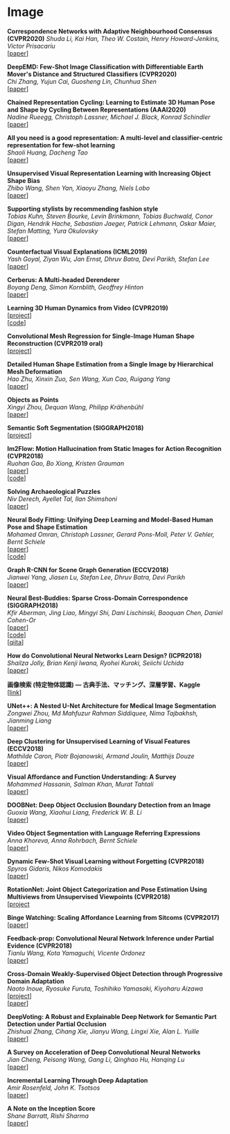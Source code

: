 # Image  
**Correspondence Networks with Adaptive Neighbourhood Consensus (CVPR2020)** 
*Shuda Li, Kai Han, Theo W. Costain, Henry Howard-Jenkins, Victor Prisacariu*  
[[paper](https://arxiv.org/abs/2003.12059)]  

**DeepEMD: Few-Shot Image Classification with Differentiable Earth Mover's Distance and Structured Classifiers (CVPR2020)**  
*Chi Zhang, Yujun Cai, Guosheng Lin, Chunhua Shen*  
[[paper](https://arxiv.org/abs/2003.06777)]  

**Chained Representation Cycling: Learning to Estimate 3D Human Pose and Shape by Cycling Between Representations (AAAI2020)**  
*Nadine Rueegg, Christoph Lassner, Michael J. Black, Konrad Schindler*  
[[paper](https://arxiv.org/abs/2001.01613)]  

**All you need is a good representation: A multi-level and classifier-centric representation for few-shot learning**  
*Shaoli Huang, Dacheng Tao*  
[[paper](https://arxiv.org/abs/1911.12476)]  

**Unsupervised Visual Representation Learning with Increasing Object Shape Bias**  
*Zhibo Wang, Shen Yan, Xiaoyu Zhang, Niels Lobo*  
[[paper](https://arxiv.org/abs/1911.07272)]  

**Supporting stylists by recommending fashion style**  
*Tobias Kuhn, Steven Bourke, Levin Brinkmann, Tobias Buchwald, Conor Digan, Hendrik Hache, Sebastian Jaeger, Patrick Lehmann, Oskar Maier, Stefan Matting, Yura Okulovsky*  
[[paper](https://arxiv.org/abs/1908.09493)]  

**Counterfactual Visual Explanations (ICML2019)**    
*Yash Goyal, Ziyan Wu, Jan Ernst, Dhruv Batra, Devi Parikh, Stefan Lee*  
[[paper](https://arxiv.org/abs/1904.07451)]  

**Cerberus: A Multi-headed Derenderer**  
*Boyang Deng, Simon Kornblith, Geoffrey Hinton*  
[[paper](https://arxiv.org/abs/1905.11940)]  

**Learning 3D Human Dynamics from Video (CVPR2019)**  
[[project](https://akanazawa.github.io/human_dynamics/)]  
[[code](https://github.com/akanazawa/human_dynamics)]  

**Convolutional Mesh Regression for Single-Image Human Shape Reconstruction (CVPR2019 oral)**  
[[project](https://www.seas.upenn.edu/~nkolot/projects/cmr/)]  

**Detailed Human Shape Estimation from a Single Image by Hierarchical Mesh Deformation**  
*Hao Zhu, Xinxin Zuo, Sen Wang, Xun Cao, Ruigang Yang*  
[[paper](https://arxiv.org/abs/1904.10506)]  
 
**Objects as Points**  
*Xingyi Zhou, Dequan Wang, Philipp Krähenbühl*  
[[paper](https://arxiv.org/abs/1904.07850)]  

**Semantic Soft Segmentation (SIGGRAPH2018)**  
[[project](http://people.inf.ethz.ch/aksoyy/sss/)]  

**Im2Flow: Motion Hallucination from Static Images for Action Recognition (CVPR2018)**  
*Ruohan Gao, Bo Xiong, Kristen Grauman*  
[[paper](https://arxiv.org/abs/1712.04109)]  
[[code](http://vision.cs.utexas.edu/projects/im2flow/)]  

**Solving Archaeological Puzzles**  
*Niv Derech, Ayellet Tal, Ilan Shimshoni*  
[[paper](https://arxiv.org/abs/1812.10553)]  

**Neural Body Fitting: Unifying Deep Learning and Model-Based Human Pose and Shape Estimation**  
*Mohamed Omran, Christoph Lassner, Gerard Pons-Moll, Peter V. Gehler, Bernt Schiele*  
[[paper](https://arxiv.org/abs/1808.05942)]  
[[code](https://github.com/mohomran/neural_body_fitting)]  

**Graph R-CNN for Scene Graph Generation (ECCV2018)**  
*Jianwei Yang, Jiasen Lu, Stefan Lee, Dhruv Batra, Devi Parikh*  
[[paper](https://arxiv.org/abs/1808.00191)]  

**Neural Best-Buddies: Sparse Cross-Domain Correspondence (SIGGRAPH2018)**  
*Kfir Aberman, Jing Liao, Mingyi Shi, Dani Lischinski, Baoquan Chen, Daniel Cohen-Or*  
[[paper](https://arxiv.org/abs/1805.04140)]  
[[code](https://github.com/kfiraberman/neural_best_buddies)]  
[[qiita](https://qiita.com/no_more_syakai/items/bc078011913c8cd616a0)]  

**How do Convolutional Neural Networks Learn Design? (ICPR2018)**    
*Shailza Jolly, Brian Kenji Iwana, Ryohei Kuroki, Seiichi Uchida*  
[[paper](https://arxiv.org/abs/1808.08402)]  

**画像検索 (特定物体認識) — 古典手法、マッチング、深層学習、Kaggle**  
[[link](https://speakerdeck.com/smly/hua-xiang-jian-suo-te-ding-wu-ti-ren-shi-gu-dian-shou-fa-matutingu-shen-ceng-xue-xi-kaggle)]  

**UNet++: A Nested U-Net Architecture for Medical Image Segmentation**  
*Zongwei Zhou, Md Mahfuzur Rahman Siddiquee, Nima Tajbakhsh, Jianming Liang*  
[[paper](https://arxiv.org/abs/1807.10165)]  

**Deep Clustering for Unsupervised Learning of Visual Features (ECCV2018)**  
*Mathilde Caron, Piotr Bojanowski, Armand Joulin, Matthijs Douze*  
[[paper](https://arxiv.org/abs/1807.05520)]  

**Visual Affordance and Function Understanding: A Survey**  
*Mohammed Hassanin, Salman Khan, Murat Tahtali*  
[[paper](https://arxiv.org/abs/1807.06775v1)]  

**DOOBNet: Deep Object Occlusion Boundary Detection from an Image**  
*Guoxia Wang, Xiaohui Liang, Frederick W. B. Li*  
[[paper](https://arxiv.org/abs/1806.03772)]  

**Video Object Segmentation with Language Referring Expressions**  
*Anna Khoreva, Anna Rohrbach, Bernt Schiele*  
[[paper](https://arxiv.org/abs/1803.08006v2)]  

**Dynamic Few-Shot Visual Learning without Forgetting (CVPR2018)**  
*Spyros Gidaris, Nikos Komodakis*  
[[paper](https://arxiv.org/abs/1804.09458v1)]  

**RotationNet: Joint Object Categorization and Pose Estimation Using Multiviews from Unsupervised Viewpoints (CVPR2018)**  
[[project](https://kanezaki.github.io/rotationnet/)

**Binge Watching: Scaling Affordance Learning from Sitcoms (CVPR2017)**  
[[paper](http://www.cs.cmu.edu/~xiaolonw/affordance.html)]  

**Feedback-prop: Convolutional Neural Network Inference under Partial Evidence (CVPR2018)**  
*Tianlu Wang, Kota Yamaguchi, Vicente Ordonez*  
[[paper](https://arxiv.org/abs/1710.08049)]  

**Cross-Domain Weakly-Supervised Object Detection through Progressive Domain Adaptation**  
*Naoto Inoue, Ryosuke Furuta, Toshihiko Yamasaki, Kiyoharu Aizawa*  
[[project](https://naoto0804.github.io/cross_domain_detection/)]  
[[paper](https://arxiv.org/abs/1803.11365)]  

**DeepVoting: A Robust and Explainable Deep Network for Semantic Part Detection under Partial Occlusion**  
*Zhishuai Zhang, Cihang Xie, Jianyu Wang, Lingxi Xie, Alan L. Yuille*  
[[paper](https://arxiv.org/abs/1709.04577)]  

**A Survey on Acceleration of Deep Convolutional Neural Networks**  
*Jian Cheng, Peisong Wang, Gang Li, Qinghao Hu, Hanqing Lu*  
[[paper](https://arxiv.org/abs/1802.00939)]  

**Incremental Learning Through Deep Adaptation**  
*Amir Rosenfeld, John K. Tsotsos*  
[[paper](https://arxiv.org/abs/1705.04228)]  

**A Note on the Inception Score**  
*Shane Barratt, Rishi Sharma*  
[[paper](https://arxiv.org/abs/1801.01973)]  
